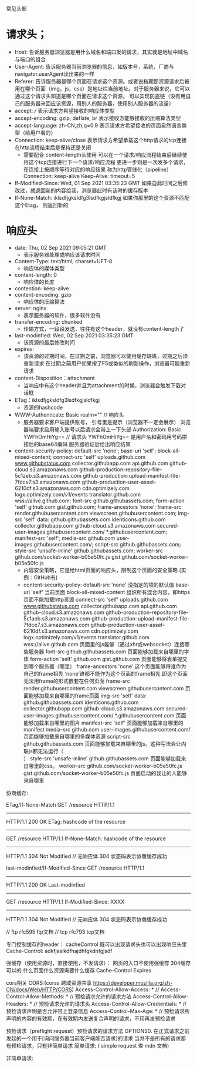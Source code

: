 常见头部
# 请求头； 
  * Host: 告诉服务器浏览器是用什么域名和端口发的请求，其实就是地址中域名与端口的组合
  * User-Agent: 告诉服务器当前浏览器的信息，如版本号，系统，厂商与navigator.userAgent读出来的一样
  * Referer: 告诉服务器是哪个页面在请求这个资源。或者说档期那资源请求后被用在哪个页面（img，js，css）是地址栏当前地址。对于服务器来说，它可以通过这个请求头知道是哪个页面在请求这个资源。
    可以实现防盗链（没有用自己的服务器来回应该资源，用别人的服务器，使用别人服务器的流量）
  * accept: */*
    表示请求方希望接收的响应体类型 
  * accept-encoding: gzip, deflate, br
    表示接收方能够接收的压缩算法类型
  * accept-language: zh-CN,zh;q=0.9
    表示请求方希望接收的页面自然语言类型（给用户看的）
  * Connection: keep-alive/close
    表示请求方希望承载这个http请求的tcp连接在http流程结束后是保持还是关闭
    * 需要配合 content-length头使用
      可以在一个请求/响应流程结束后继续使用这个tcp连接进行下一个请求/响应流程
        更进一步则是一次发多个请求，在连接上按顺序等待对应的响应结果
          称为http管线化（pipeline）
          Connection: keep-alive
          Keep-Alive: timeout=5
  * If-Modified-Since: Wed, 01 Sep 2021 03:35:23 GMT
      如果自此时间之后修改过，就返回新的内容给我，浏览器此时有该时的缓存版本
  * If-None-Match: iklsdfjgksldfg3lsdfkgjsldfkgj
      如果你那里的这个资源不匹配这个Etag， 则返回新的

# 响应头
  * date: Thu, 02 Sep 2021 09:05:21 GMT
    * 表示服务器处理或响应该请求时间
  * Content-Type: text/html; charset=UFT-8
    * 响应体的媒体类型
  * content-length: 0
    * 响应体的长度
  * contention: keep-alive
  * content-encoding: gzip
    * 响应体的压缩算法
  * server: nginx
    * 表示服务器的软件，很多软件没有
  * transfer-encoding: chunked
    * 传输方式，一段段发送，往往有这个header，就没有content-length了
  * last-modinfied: Wed, 02 Sep 2021 03:35:23 GMT
    * 该资源的最后修改时间
  * expires:
    * 该资源的过期时间，在过期之前，浏览器可以使用缓存斑斑，过期之后须重新请求
      在过期之前用户如果按了F5或类似的刷新操作，浏览器可能重新请求
  * content-Disposition：attachment
    * 当响应中有这个header并且为attachment的时候，浏览器会触发下载对话框
  * ETag：iklsdfjgksldfg3lsdfkgjsldfkgj
    * 资源的hashcode 
  * WWW-Authenticate: Basic realm=""  // 响应头
    * 服务器要求客户端提供账号， 引号里是提示（浏览器不一定会展示）
    浏览器端要求启用输入账号以后请求会带上一下头部
      Authorization: Basic YWFhOmHiYg==  // 请求头
      YWFhOmHiYg== 是用户名和密码用号码拼接后的base64编码
      服务器验证后给出响应结果
  * content-security-policy: default-src 'none'; base-uri 'self'; block-all-mixed-content; connect-src 'self' uploads.github.com www.githubstatus.com collector.githubapp.com api.github.com github-cloud.s3.amazonaws.com github-production-repository-file-5c1aeb.s3.amazonaws.com github-production-upload-manifest-file-7fdce7.s3.amazonaws.com github-production-user-asset-6210df.s3.amazonaws.com cdn.optimizely.com logx.optimizely.com/v1/events translator.github.com wss://alive.github.com; font-src github.githubassets.com; form-action 'self' github.com gist.github.com; frame-ancestors 'none'; frame-src render.githubusercontent.com viewscreen.githubusercontent.com; img-src 'self' data: github.githubassets.com identicons.github.com collector.githubapp.com github-cloud.s3.amazonaws.com secured-user-images.githubusercontent.com/ *.githubusercontent.com; manifest-src 'self'; media-src github.com user-images.githubusercontent.com/; script-src github.githubassets.com; style-src 'unsafe-inline' github.githubassets.com; worker-src github.com/socket-worker-b05e50fc.js gist.github.com/socket-worker-b05e50fc.js
    * 内容安全策略，它是给html页面的响应头，限制这个页面的安全策略 (实例：GitHub有)
    * content-security-policy: 
        default-src 'none'
          没指定的项的默认值
        base-uri 'self'
          当前页面
        block-all-mixed-content
          组织所有混合内容，即https页面不能加载http资源
        connect-src 'self' uploads.github.com www.githubstatus.com collector.githubapp.com api.github.com github-cloud.s3.amazonaws.com github-production-repository-file-5c1aeb.s3.amazonaws.com github-production-upload-manifest-file-7fdce7.s3.amazonaws.com github-production-user-asset-6210df.s3.amazonaws.com cdn.optimizely.com logx.optimizely.com/v1/events translator.github.com wss://alive.github.com
          页面里的js能够（通过xhr或websocket）连接哪些服务器
        font-src github.githubassets.com
          页面能够加载来自哪里的字体
        form-action 'self' github.com gist.github.com
          页面能够将表单提交到哪个服务器（哪里）
        frame-ancestors 'none'
          这个页面能够将谁作为自己的frame祖先
          ‘none’谁都不能作为这个页面的frame祖先
          即这个页面无法用frame的形式嵌套在任何页面
        frame-src render.githubusercontent.com viewscreen.githubusercontent.com
          页面能够加载来自哪里的frame页面
        img-src 'self' data: github.githubassets.com identicons.github.com collector.githubapp.com github-cloud.s3.amazonaws.com secured-user-images.githubusercontent.com/ *.githubusercontent.com
          页面能够加载来自哪里的图片
        manifest-src 'self'
          页面能够加载来自哪里的manifest
        media-src github.com user-images.githubusercontent.com/
          页面能够加载来自哪里的多媒体资源
        script-src github.githubassets.com
          页面能够加载来自哪里的js。这种写法会让内联js都无法运行（<div onclick='fd()'>）
        style-src 'unsafe-inline' github.githubassets.com
          页面能够加载来自哪里的css。
        worker-src github.com/socket-worker-b05e50fc.js gist.github.com/socket-worker-b05e50fc.js
          页面启动的我让的人能够来自哪里


协商缓存: 

ETag/If-None-Match
  GET /resource HTTP/1.1
  *********************
  HTTP/1.1 200 OK
  ETag: hashcode of the resource
  *********************
  GET /resource HTTP/1.1
  If-None-Match: hashcode of the resource
  ******************
  HTTP/1.1 304 Not Modified // 无响应体  304 状态码表示协商缓存成功

last-modinfied/If-Modified-Since
  GET /resource HTTP/1.1
  *****************************
  HTTP/1.1 200 OK
  Last-modinfied
  *********************
  GET /resource HTTP/1.1
  If-Modified-Since: XXXX
  ******************
  HTTP/1.1 304 Not Modified // 无响应体  304 状态码表示协商缓存成功


// ftp rfc595  ftp文档
// tcp rfc793  tcp文档


专门控制缓存的header：
cacheControl 既可以出现请求头也可以出现响应头里
Cache-Control: adkfjaslkdfhajdhfgkdnfgjsdf

强缓存（使用资源时，直接使用，不发请求）： 网页的入口不使用强缓存   304缓存可以的   什么页面什么资源需要什么缓存
Cache-Control
Expires


cors相关
CORS:(corss 跨域资源共享  https://developer.mozilla.org/zh-CN/docs/Web/HTTP/CORS)
  Access-Control-Allow-Access: *  //
  Access-Control-Allow-Methods: *  // 预检请求允许的请求方法
  Access-Control-Allow-Headers: *  // 预检请求允许的请求头
  Access-Control-Allow-Credientials: *  // 预检请求声明是否允许带上登录信息
  Access-Control-Max-Age: *  // 预检请求所声明的内容的有效期，在有效期内发送复合声明的请求，不用再发预检请求

预检请求（preflight request）预检请求的请求方法 OPTIONS0.
  在正式请求之前发起的一个用于[询问服务器当前客户端能否请求]的请求
  当并不是所有的请求都有预检请求，只有非简单请求
  简单请求: ( simple request  查 mdn 文档)
  
  非简单请求: